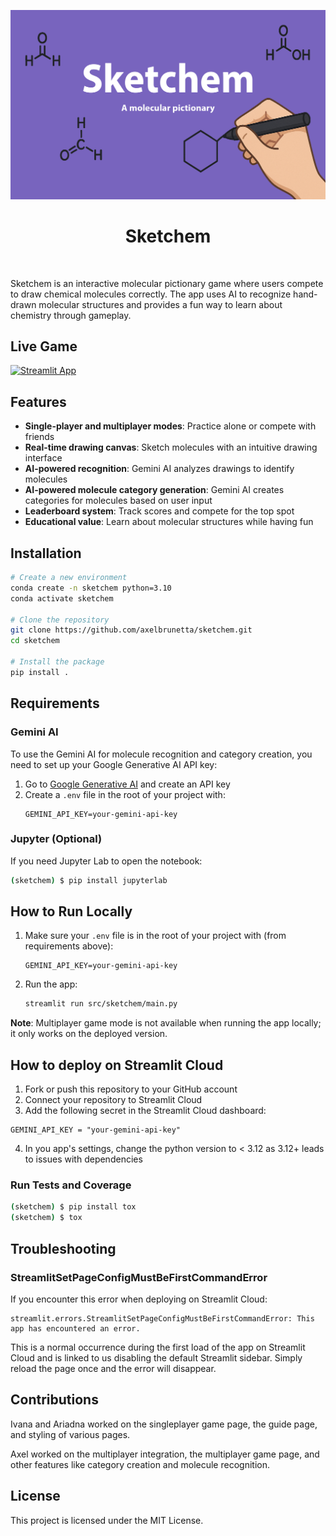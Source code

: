 ![Project Logo](assets/banner.png)

<h1 align="center">
Sketchem
</h1>

<br>


Sketchem is an interactive molecular pictionary game where users compete to draw chemical molecules correctly. The app uses AI to recognize hand-drawn molecular structures and provides a fun way to learn about chemistry through gameplay.

## Live Game

[![Streamlit App](https://static.streamlit.io/badges/streamlit_badge_black_white.svg)](https://sketchem.streamlit.app)

## Features

- **Single-player and multiplayer modes**: Practice alone or compete with friends
- **Real-time drawing canvas**: Sketch molecules with an intuitive drawing interface
- **AI-powered recognition**: Gemini AI analyzes drawings to identify molecules
- **AI-powered molecule category generation**: Gemini AI creates categories for molecules based on user input
- **Leaderboard system**: Track scores and compete for the top spot
- **Educational value**: Learn about molecular structures while having fun

## Installation

```bash
# Create a new environment
conda create -n sketchem python=3.10
conda activate sketchem

# Clone the repository
git clone https://github.com/axelbrunetta/sketchem.git
cd sketchem

# Install the package
pip install .
```


## Requirements


### Gemini AI

To use the Gemini AI for molecule recognition and category creation, you need to set up your Google Generative AI API key:

1. Go to [Google Generative AI](https://aistudio.google.com/app/apikey) and create an API key
2. Create a `.env` file in the root of your project with:
   ```
   GEMINI_API_KEY=your-gemini-api-key
   ```

### Jupyter (Optional)

If you need Jupyter Lab to open the notebook:

```bash
(sketchem) $ pip install jupyterlab
```

## How to Run Locally

1. Make sure your `.env` file is in the root of your project with (from requirements above):
   ```
   GEMINI_API_KEY=your-gemini-api-key
   ```

2. Run the app:
   ```bash
   streamlit run src/sketchem/main.py
   ```

**Note**: Multiplayer game mode is not available when running the app locally; it only works on the deployed version.

## How to deploy on Streamlit Cloud


1. Fork or push this repository to your GitHub account
2. Connect your repository to Streamlit Cloud
3. Add the following secret in the Streamlit Cloud dashboard:
```
GEMINI_API_KEY = "your-gemini-api-key"
```
4. In you app's settings, change the python version to < 3.12 as 3.12+ leads to issues with dependencies



### Run Tests and Coverage

```bash
(sketchem) $ pip install tox
(sketchem) $ tox
```



## Troubleshooting

### StreamlitSetPageConfigMustBeFirstCommandError

If you encounter this error when deploying on Streamlit Cloud:
```
streamlit.errors.StreamlitSetPageConfigMustBeFirstCommandError: This app has encountered an error.
```

This is a normal occurrence during the first load of the app on Streamlit Cloud and is linked to us disabling the default Streamlit sidebar. Simply reload the page once and the error will disappear. 

## Contributions


Ivana and Ariadna worked on the singleplayer game page, the guide page, and styling of various pages.

Axel worked on the multiplayer integration, the multiplayer game page, and other features like category creation and molecule recognition.

## License

This project is licensed under the MIT License.
